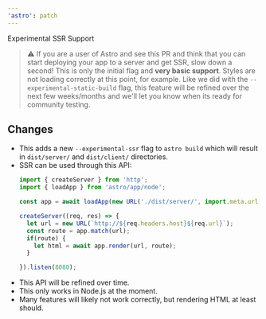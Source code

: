 ```yaml
---
'astro': patch
---
```


Experimental SSR Support

> ⚠️ If you are a user of Astro and see this PR and think that you can start deploying your app to a server and get SSR, slow down a second! This is only the initial flag and **very basic support**. Styles are not loading correctly at this point, for example. Like we did with the `--experimental-static-build` flag, this feature will be refined over the next few weeks/months and we'll let you know when its ready for community testing.

## Changes

- This adds a new `--experimental-ssr` flag to `astro build` which will result in `dist/server/` and `dist/client/` directories.
- SSR can be used through this API:
  ```js
  import { createServer } from 'http';
  import { loadApp } from 'astro/app/node';

  const app = await loadApp(new URL('./dist/server/', import.meta.url));

  createServer((req, res) => {
    let url = new URL(`http://${req.headers.host}${req.url}`);
    const route = app.match(url);
    if(route) {
      let html = await app.render(url, route);
    }

  }).listen(8080);
  ```
- This API will be refined over time.
- This only works in Node.js at the moment.
- Many features will likely not work correctly, but rendering HTML at least should.
